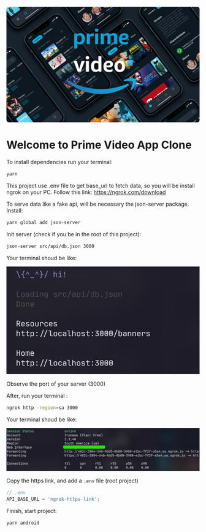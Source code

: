 !["Prime Video Background"](./src/assets/img/cover.png)

# Welcome to Prime Video App Clone

To install dependencies run your terminal:

```bash
yarn
```

This project use .env file to get base_url to fetch data, so you will be install ngrok on your PC. Follow this link: https://ngrok.com/download

To serve data like a fake api, will be necessary the json-server package. Install:

```bash
yarn global add json-server
```

Init server (check if you be in the root of this project):

```bash
json-server src/api/db.json 3000
```

Your terminal shoud be like:

!["Json Server Screenshot"](./src/assets/img/jsonserver.png)

Observe the port of your server (3000)

After, run your terminal :

```bash
ngrok http -region=sa 3000
```

Your terminal shoud be like:

!["Ngrok Screenshot"](./src/assets/img/ngrok.png)

Copy the https link, and add a `.env` file (root project)

```javascript
// .env
API_BASE_URL = 'ngrok-https-link';
```

Finish, start project:

```bash
yarn android
```
